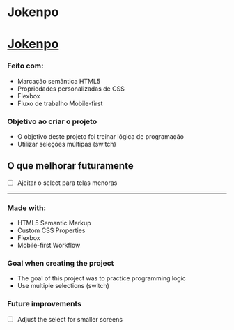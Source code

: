 # Jokenpo

<h1><a target="_blank" href="hhttps://alyssondemari.github.io/PPT-game/">Jokenpo</a></h1>

### Feito com:

- Marcação semântica HTML5
- Propriedades personalizadas de CSS
- Flexbox
- Fluxo de trabalho Mobile-first

### Objetivo ao criar o projeto  

- O objetivo deste projeto foi treinar lógica de programação
- Utilizar seleções múltipas (switch)

## O que melhorar futuramente 

- [ ] Ajeitar o select para telas menoras

<hr>

### Made with:

- HTML5 Semantic Markup
- Custom CSS Properties
- Flexbox
- Mobile-first Workflow

### Goal when creating the project  

- The goal of this project was to practice programming logic
- Use multiple selections (switch)

### Future improvements
- [ ]  Adjust the select for smaller screens
